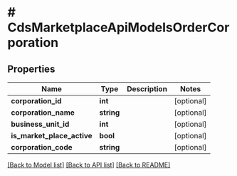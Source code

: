 # # CdsMarketplaceApiModelsOrderCorporation

## Properties

Name | Type | Description | Notes
------------ | ------------- | ------------- | -------------
**corporation_id** | **int** |  | [optional]
**corporation_name** | **string** |  | [optional]
**business_unit_id** | **int** |  | [optional]
**is_market_place_active** | **bool** |  | [optional]
**corporation_code** | **string** |  | [optional]

[[Back to Model list]](../../README.md#models) [[Back to API list]](../../README.md#endpoints) [[Back to README]](../../README.md)

